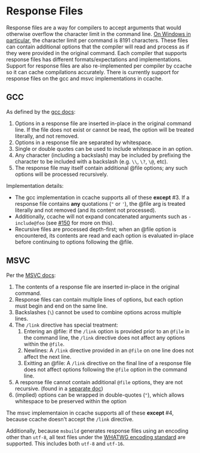 # Response Files

Response files are a way for compilers to accept arguments that would otherwise overflow the character limit in the command line. [On Windows in particular](https://learn.microsoft.com/en-us/troubleshoot/windows-client/shell-experience/command-line-string-limitation), the character limit per command is 8191 characters. These files can contain additional options that the compiler will read and process as if they were provided in the original command. Each compiler that supports response files has different formats/expectations and implementations. Support for response files are also re-implemented per compiler by ccache so it can cache compilations accurately. There is currently support for response files on the gcc and msvc implementations in ccache.

## GCC

As defined by the [gcc docs](https://gcc.gnu.org/onlinedocs/gcc-4.6.3/gcc/Overall-Options.html#Overall-Options):

1. Options in a response file are inserted in-place in the original command line. If the file does not exist or cannot be read, the option will be treated literally, and not removed.
2. Options in a response file are separated by whitespace.
3. Single or double quotes can be used to include whitespace in an option.
4. Any character (including a backslash) may be included by prefixing the character to be included with a backslash (e.g. `\\`, `\?`, `\@`, etc).
5. The response file may itself contain additional @file options; any such options will be processed recursively.

Implementation details:
- The gcc implementation in ccache supports all of these **except** #3. If a response file contains **any** quotations (`"` or `'`), the @file arg is treated literally and not removed (and its content not processed).
- Additionally, ccache will not expand concatenated arguments such as `-include@foo` (see [#150](https://github.com/shediao/ccache/issues/150#issuecomment-318586953) for more on this).
- Recursive files are processed depth-first; when an @file option is encountered, its contents are read and each option is evaluated in-place before continuing to options following the @file.

## MSVC

Per the [MSVC docs](https://learn.microsoft.com/en-us/cpp/build/reference/cl-command-files?view=msvc-170):

1. The contents of a response file are inserted in-place in the original command.
2. Response files can contain multiple lines of options, but each option must begin and end on the same line.
3. Backslashes (`\`) cannot be used to combine options across multiple lines.
4. The `/link` directive has special treatment:
    1. Entering an @file: if the `/link` option is provided prior to an `@file` in the command line, the `/link` directive does not affect any options within the `@file`.
    2. Newlines: A `/link` directive provided in an `@file` on one line does not affect the next line.
    3. Exitting an @file: A `/link` directive on the final line of a response file does not affect options following the `@file` option in the command line.
5. A response file cannot contain additional `@file` options, they are not recursive. (found in a [separate doc](https://learn.microsoft.com/en-us/cpp/build/reference/at-specify-a-compiler-response-file?view=msvc-170))
6. (implied) options can be wrapped in double-quotes (`"`), which allows whitespace to be preserved within the option

The msvc implementaion in ccache supports all of these **except** #4, because ccache doesn't accept the `/link` directive. 

Additionally, because `msbuild` generates response files using an encoding other than `utf-8`, all text files under the [WHATWG encoding standard](https://encoding.spec.whatwg.org/) are supported. This includes both `utf-8` and `utf-16`.
